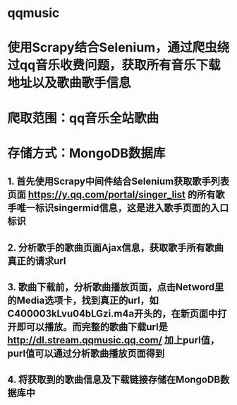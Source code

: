# qqmusic
# 使用Scrapy结合Selenium，通过爬虫绕过qq音乐收费问题，获取所有音乐下载地址以及歌曲歌手信息
# 爬取范围：qq音乐全站歌曲
# 存储方式：MongoDB数据库
## 1. 首先使用Scrapy中间件结合Selenium获取歌手列表页面 https://y.qq.com/portal/singer_list 的所有歌手唯一标识singermid信息，这是进入歌手页面的入口标识
## 2. 分析歌手的歌曲页面Ajax信息，获取歌手所有歌曲真正的请求url
## 3. 歌曲下载前，分析歌曲播放页面，点击Netword里的Media选项卡，找到真正的url，如 C400003kLvu04bLGzi.m4a开头的，在新页面中打开即可以播放。而完整的歌曲下载url是 http://dl.stream.qqmusic.qq.com/ 加上purl值，purl值可以通过分析歌曲播放页面得到
## 4. 将获取到的歌曲信息及下载链接存储在MongoDB数据库中

